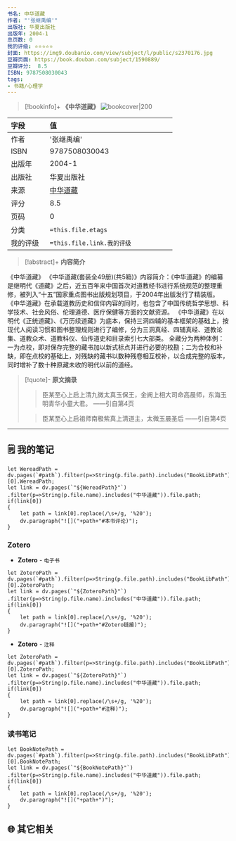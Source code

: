 ```yaml
---
书名: 中华道藏
作者: "'张继禹编'"
出版社: 华夏出版社
出版年: 2004-1 
总页数: 0
我的评级: ⭐⭐⭐⭐⭐
封面: https://img9.doubanio.com/view/subject/l/public/s2370176.jpg
豆瓣页面: https://book.douban.com/subject/1590889/
豆瓣评分:  8.5 
ISBN: 9787508030043
tags: 
- 书籍/心理学
---
```


> [!bookinfo]+ **《中华道藏》**
> ![bookcover|200](https://img9.doubanio.com/view/subject/l/public/s2370176.jpg)
>
| 字段   | 值                                       |
|:------ |:------------------------------------------ |
| 作者   | '张继禹编'                           |
| ISBN   | 9787508030043                             |
| 出版年 | 2004-1                      |
| 出版社 | 华夏出版社                          |
| 来源   | [中华道藏](https://book.douban.com/subject/1590889/) |
| 评分   |  8.5                            |
| 页码   | 0                        |
| 分类   | `=this.file.etags`                       |
| 我的评级  | `=this.file.link.我的评级`                     |

  
> [!abstract]+ **内容简介**
>
《中华道藏》
《中华道藏(套装全49册)(共5箱)》内容简介：《中华道藏》的编纂是继明代《道藏》之后，近五百年来中国首次对道教经书进行系统规范的整理重修，被列入“十五”国家重点图书出版规划项目，于2004年出版发行了精装版。
《中华道藏》在承载道教历史和信仰内容的同时，也包含了中国传统哲学思想、科学技术、社会风俗、伦理道德、医疗保健等方面的文献资源。 
《中华道藏》在以明代《正统道藏》、《万历续道藏》为底本，保持三洞四辅的基本框架的基础上，按现代人阅读习惯和图书整理规则进行了编修，分为三洞真经、四辅真经、道教论集、道教众术、道教科仪、仙传道史和目录索引七大部类。 
全藏分为两种体例：一为点校，即对保存完整的藏书加以新式标点并进行必要的校勘；二为合校和补缺，即在点校的基础上，对残缺的藏书以数种残卷相互校补，以合成完整的版本，同时增补了数十种原藏未收的明代以前的道经。

 

> [!quote]- **原文摘录**
>
>>臣某至心上启上清九微太真玉保王，金阙上相大司命高晨师，东海玉明青华小童大君。
——引自第4页
>
>> 臣某至心上启祖师南极紫真上清道主，太微玉晨圣后
——引自第4页

---

## 🗒️ 我的笔记

```dataviewjs
let WereadPath = dv.pages(`#path`).filter(p=>String(p.file.path).includes("BookLibPath"))[0].WereadPath;
let link = dv.pages(`"${WereadPath}"`)
.filter(p=>String(p.file.name).includes("中华道藏")).file.path;
if(link[0])
{
	let path = link[0].replace(/\s+/g, '%20');
	dv.paragraph("![]("+path+"#本书评论)");
}

```


### Zotero

- **Zotero** - `电子书`

```dataviewjs
let ZoteroPath = dv.pages(`#path`).filter(p=>String(p.file.path).includes("BookLibPath"))[0].ZoteroPath;
let link = dv.pages(`"${ZoteroPath}"`)
.filter(p=>String(p.file.name).includes("中华道藏")).file.path;
if(link[0])
{
	let path = link[0].replace(/\s+/g, '%20');
	dv.paragraph("![]("+path+"#Zotero链接)");
}
```

- **Zotero** - `注释`

```dataviewjs
let ZoteroPath = dv.pages(`#path`).filter(p=>String(p.file.path).includes("BookLibPath"))[0].ZoteroPath;
let link = dv.pages(`"${ZoteroPath}"`)
.filter(p=>String(p.file.name).includes("中华道藏")).file.path;
if(link[0])
{
	let path = link[0].replace(/\s+/g, '%20');
	dv.paragraph("![]("+path+"#注释)");
}
```

### 读书笔记

```dataviewjs
let BookNotePath = dv.pages(`#path`).filter(p=>String(p.file.path).includes("BookLibPath"))[0].BookNotePath;
let link = dv.pages(`"${BookNotePath}"`)
.filter(p=>String(p.file.name).includes("中华道藏")).file.path;
if(link[0])
{
	let path = link[0].replace(/\s+/g, '%20');
	dv.paragraph("![]("+path+")");
}
```



## 🌐 其它相关